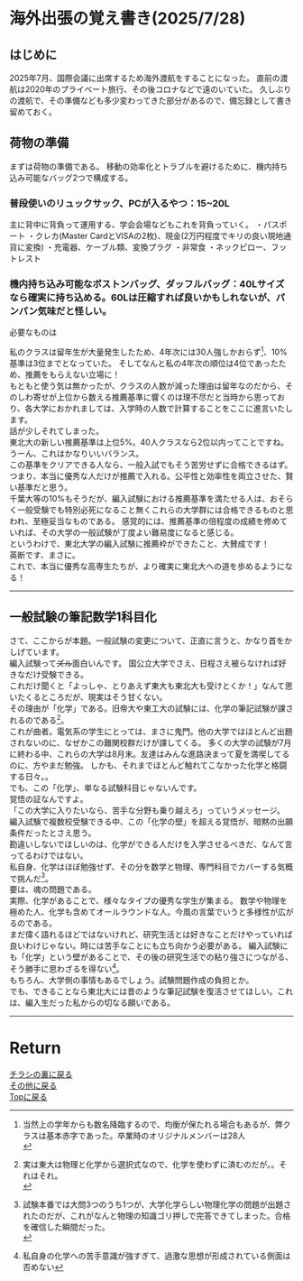<!-- Google tag (gtag.js) -->
<script async src="https://www.googletagmanager.com/gtag/js?id=G-8P412RLRC8"></script>
<script>
  window.dataLayer = window.dataLayer || [];
  function gtag(){dataLayer.push(arguments);}
  gtag('js', new Date());

  gtag('config', 'G-8P412RLRC8');
</script>

# 海外出張の覚え書き(2025/7/28)

## はじめに
2025年7月、国際会議に出席するため海外渡航をすることになった。
直前の渡航は2020年のプライベート旅行、その後コロナなどで遠のいていた。
久しぶりの渡航で、その準備なども多少変わってきた部分があるので、備忘録として書き留めておく。


## 荷物の準備
まずは荷物の準備である。
移動の効率化とトラブルを避けるために、機内持ち込み可能なバッグ2つで構成する。

### 普段使いのリュックサック、PCが入るやつ：15~20L
主に背中に背負って運用する、学会会場などもこれを背負っていく。
・パスポート
・クレカ(Master CardとVISAの2枚)、現金(2万円程度でキリの良い現地通貨に変換)
・充電器、ケーブル類、変換プラグ
・非常食
・ネックピロー、フットレスト


### 機内持ち込み可能なボストンバッグ、ダッフルバッグ：40Lサイズなら確実に持ち込める。60Lは圧縮すれば良いかもしれないが、パンパン気味だと怪しい。



必要なものは


私のクラスは留年生が大量発生したため、4年次には30人強しかおらず[^4]、10%基準は3位までとなっていた。
そしてなんと私の4年次の順位は4位であったため、推薦をもらえない立場に！<br>
もともと使う気は無かったが、クラスの人数が減った理由は留年なのだから、そのしわ寄せが上位から数える推薦基準に響くのは理不尽だと当時から思っており、各大学におかれましては、入学時の人数で計算することをここに進言いたします。<br>
話が少しそれてしまった。<br>
東北大の新しい推薦基準は上位5%。40人クラスなら2位以内ってことですね。うーん、これはかなりいいバランス。<br>
この基準をクリアできる人なら、一般入試でもそう苦労せずに合格できるはず。
つまり、本当に優秀な人だけが推薦で入れる。公平性と効率性を両立させた、賢い基準だと思う。<br>
千葉大等の10%もそうだが、編入試験における推薦基準を満たせる人は、おそらく一般受験でも特別必死になること無くこれらの大学群には合格できるものと思われ、至極妥当なものである。
感覚的には、推薦基準の倍程度の成績を修めていれば、その大学の一般試験が丁度よい難易度になると感じる。<br>
というわけで、東北大学の編入試験に推薦枠ができたこと、大賛成です！<br>
英断です、まさに。<br>
これで、本当に優秀な高専生たちが、より確実に東北大への道を歩めるようになる！<br>

---
[^2]: 一部の大学・学科等では推薦を実施しているが、電気電子系の範囲で話を進める<br>
[^3]: いつからか、千葉大学には従来の学校推薦に加え、自己推薦枠というものができ、筆記試験は完全になくなったようだ。千葉大や筑波大あたりは試験日程的に旧帝大の滑り止めに使われがちで、本当に第一志望の人が筆記試験に中々合格できない、合格辞退者が多い状況だったため、これはは受験生・大学両方にとって良い改革に思える。<br>
[^4]: 当然上の学年からも数名降臨するので、均衡が保たれる場合もあるが、弊クラスは基本赤字であった。卒業時のオリジナルメンバーは28人<br>


## 一般試験の筆記数学1科目化

さて、ここからが本題。一般試験の変更について、正直に言うと、かなり首をかしげています。<br>
編入試験って~~ズル~~面白いんです。
国公立大学でさえ、日程さえ被らなければ好きなだけ受験できる。<br>
これだけ聞くと「よっしゃ、とりあえず東大も東北大も受けとくか！」なんて思いたくるところだが、現実はそう甘くない。<br>
その理由が「化学」である。旧帝大や東工大の試験には、化学の筆記試験が課されるのである[^5]。<br>
これが曲者。電気系の学生にとっては、まさに鬼門。他の大学ではほとんど出題されないのに、なぜかこの難関校群だけが課してくる。
多くの大学の試験が7月に終わる中、これらの大学は8月末。友達はみんな進路決まって夏を満喫してるのに、方やまだ勉強。
しかも、それまでほとんど触れてこなかった化学と格闘する日々。。<br>
でも、この「化学」、単なる試験科目じゃないんです。<br>
覚悟の証なんですよ。<br>
「この大学に入りたいなら、苦手な分野も乗り越えろ」っていうメッセージ。
編入試験で複数校受験できる中、この「化学の壁」を超える覚悟が、暗黙の出願条件だったとさえ思う。<br>
勘違いしないでほしいのは、化学ができる人だけを入学させるべきだ、なんて言ってるわけではない。<br>
私自身、化学はほぼ勉強せず、その分を数学と物理、専門科目でカバーする気概で挑んだ[^6]。<br>
要は、魂の問題である。<br>
実際、化学があることで、様々なタイプの優秀な学生が集まる。
数学や物理を極めた人、化学も含めてオールラウンドな人。今風の言葉でいうと多様性が広がるのである。<br>
まだ偉く語れるほどではないけれど、研究生活とは好きなことだけやっていれば良いわけじゃない。時には苦手なことにも立ち向かう必要がある。
編入試験にも「化学」という壁があることで、その後の研究生活での粘り強さにつながる、そう勝手に思わざるを得ない[^7]。<br>
もちろん、大学側の事情もあるでしょう。試験問題作成の負担とか。<br>
でも、できることなら東北大には昔のような筆記試験を復活させてほしい。これは、編入生だった私からの切なる願いである。<br>

---
[^5]: 実は東大は物理と化学から選択式なので、化学を使わずに済むのだが。。それはそれ。<br>
[^6]: 試験本番では大問3つのうち1つが、大学化学らしい物理化学の問題が出題されたのだが、これがなんと物理の知識ゴリ押しで完答できてしまった。合格を確信した瞬間だった。<br>
[^7]: 私自身の化学への苦手意識が強すぎて、過激な思想が形成されている側面は否めない



# Return
[チラシの裏に戻る](./zakki.md)<br>
[その他に戻る](../others.md)<br>
[Topに戻る](https://motoyashinozaki.github.io/minidora/)